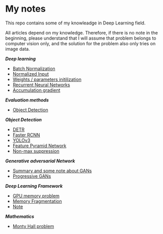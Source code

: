 # My notes 

This repo contains some of my knowleadge in Deep Learning field. 

All articles depend on my knowledge. Therefore, if there is no note in the beginning, please understand that I will assume that problem belongs to computer vision only, and the solution for the problem also only tries on image data.

***Deep learning***
* [Batch Normalization](./DeepLearning/BatchNorm.md)
* [Normalized Input](./DeepLearning/normalizedInput.md)
* [Weights / parameters initilization](./DeepLearning/weightInit.md)
* [Recurrent Neural Networks](./DeepLearning/RNN.md)
* [Accumulation gradient](./DeepLearning/accumulation_gradient.md)

***Evaluation methods***
* [Object Detection](./evaluate/mAP.md)

***Object Detection***
* [DETR](./ObjectDetection/DETR.md)
* [Faster RCNN](./ObjectDetection/Faster-RCNN/)
* [YOLOv3](./ObjectDetection/YOLO/v3/)
* [Feature Pyramid Network](./ObjectDetection/FPN.md)
* [Non-max suppression](./ObjectDetection/nms.md)

***Generative adversarial Network***
* [Summary and some note about GANs](./GANs/summary.md)
* [Progressive GANs](./GANs/ProGans/summary.md)

***Deep Learning Framework***
* [GPU memory problem](./frameworks/GPUmemory.md)
* [Memory Fragmentation](./frameworks/MemoryFragmentation.md)
* [Note](./frameworks/note.md)

***Mathematics***
* [Monty Hall problem](./mathematics/Probability/SomeImplement/MontyHall.md)
